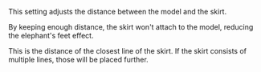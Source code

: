 This setting adjusts the distance between the model and the skirt.

By keeping enough distance, the skirt won't attach to the model, reducing the elephant's feet effect.

This is the distance of the closest line of the skirt. If the skirt consists of multiple lines, those will be placed further.